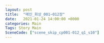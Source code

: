 ```yaml
---
layout: post
title:  "메인_회상_001~012장"
date:   2021-01-24 14:00:00 +0000
categories: Main
Tags: Story Main
SceneCode: ["scene_skip_cp001-012_q1_s10"]
---
```

